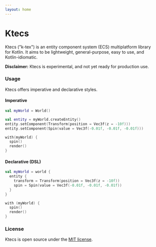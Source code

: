 ```yaml
---
layout: home
---
```


# Ktecs

Ktecs ("k-tex") is an entity component system (ECS) multiplatform library for Kotlin. It aims to be lightweight, general-purpose, easy to use, and Kotlin-idiomatic.

**Disclaimer:** Ktecs is experimental, and not yet ready for production use.

### Usage

Ktecs offers imperative and declarative styles.

#### Imperative

```kotlin
val myWorld = World()

val entity = myWorld.createEntity()
entity.setComponent(Transform(position = Vec3f(z = -10f)))
entity.setComponent(Spin(value = Vec3f(-0.01f, -0.01f, -0.01f)))

with(myWorld) {
  spin()
  render()
}
```

#### Declarative (DSL)

```kotlin
val myWorld = world {
  entity {
    transform = Transform(position = Vec3f(z = -10f))
    spin = Spin(value = Vec3f(-0.01f, -0.01f, -0.01f))
  }
}

with (myWorld) {
  spin()
  render()
}
```

### License

Ktecs is open source under the [MIT license](https://tschie.github.io/ktecs/blob/master/LICENSE).
